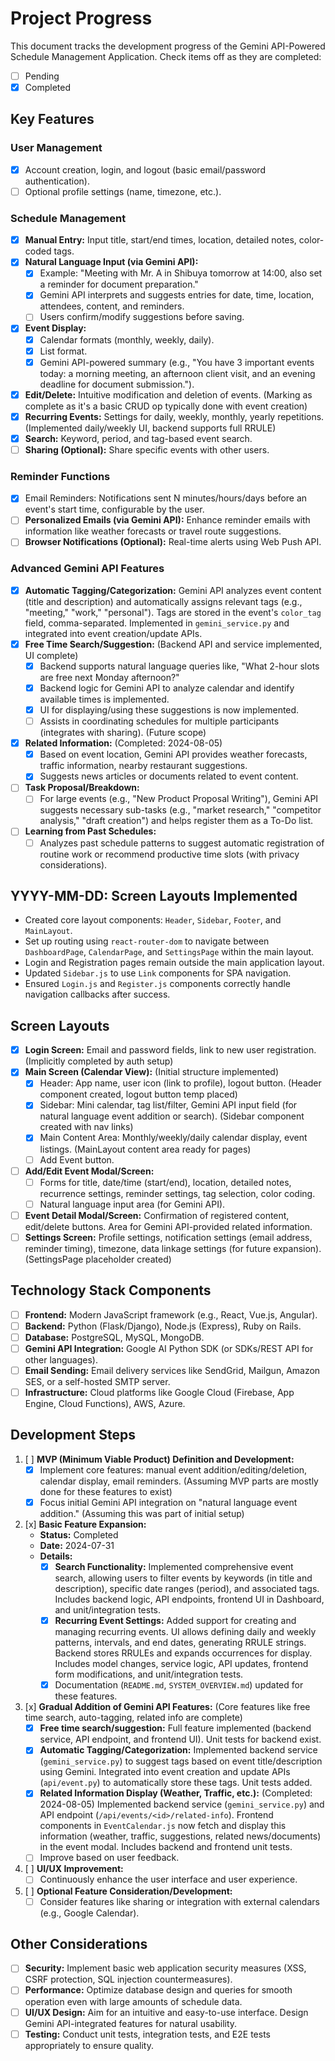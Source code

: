 # Project Progress

This document tracks the development progress of the Gemini API-Powered Schedule Management Application.
Check items off as they are completed:
- [ ] Pending
- [x] Completed

## Key Features

### User Management
- [x] Account creation, login, and logout (basic email/password authentication).
- [ ] Optional profile settings (name, timezone, etc.).

### Schedule Management
- [x] **Manual Entry:** Input title, start/end times, location, detailed notes, color-coded tags.
- [x] **Natural Language Input (via Gemini API):**
    - [x] Example: "Meeting with Mr. A in Shibuya tomorrow at 14:00, also set a reminder for document preparation."
    - [x] Gemini API interprets and suggests entries for date, time, location, attendees, content, and reminders.
    - [ ] Users confirm/modify suggestions before saving.
- [x] **Event Display:**
    - [x] Calendar formats (monthly, weekly, daily).
    - [x] List format.
    - [x] Gemini API-powered summary (e.g., "You have 3 important events today: a morning meeting, an afternoon client visit, and an evening deadline for document submission.").
- [x] **Edit/Delete:** Intuitive modification and deletion of events. (Marking as complete as it's a basic CRUD op typically done with event creation)
- [x] **Recurring Events:** Settings for daily, weekly, monthly, yearly repetitions. (Implemented daily/weekly UI, backend supports full RRULE)
- [x] **Search:** Keyword, period, and tag-based event search.
- [ ] **Sharing (Optional):** Share specific events with other users.
### Reminder Functions
- [x] Email Reminders: Notifications sent N minutes/hours/days before an event\'s start time, configurable by the user.
- [ ] **Personalized Emails (via Gemini API):** Enhance reminder emails with information like weather forecasts or travel route suggestions.
- [ ] **Browser Notifications (Optional):** Real-time alerts using Web Push API.

### Advanced Gemini API Features
- [x] **Automatic Tagging/Categorization:** Gemini API analyzes event content (title and description) and automatically assigns relevant tags (e.g., "meeting," "work," "personal"). Tags are stored in the event's `color_tag` field, comma-separated. Implemented in `gemini_service.py` and integrated into event creation/update APIs.
- [x] **Free Time Search/Suggestion:** (Backend API and service implemented, UI complete)
    - [x] Backend supports natural language queries like, "What 2-hour slots are free next Monday afternoon?"
    *   [x] Backend logic for Gemini API to analyze calendar and identify available times is implemented.
    - [x] UI for displaying/using these suggestions is now implemented.
    - [ ] Assists in coordinating schedules for multiple participants (integrates with sharing). (Future scope)
- [x] **Related Information:** (Completed: 2024-08-05)
    - [x] Based on event location, Gemini API provides weather forecasts, traffic information, nearby restaurant suggestions.
    - [x] Suggests news articles or documents related to event content.
- [ ] **Task Proposal/Breakdown:**
    - [ ] For large events (e.g., "New Product Proposal Writing"), Gemini API suggests necessary sub-tasks (e.g., "market research," "competitor analysis," "draft creation") and helps register them as a To-Do list.
- [ ] **Learning from Past Schedules:**
    - [ ] Analyzes past schedule patterns to suggest automatic registration of routine work or recommend productive time slots (with privacy considerations).

## YYYY-MM-DD: Screen Layouts Implemented
- Created core layout components: `Header`, `Sidebar`, `Footer`, and `MainLayout`.
- Set up routing using `react-router-dom` to navigate between `DashboardPage`, `CalendarPage`, and `SettingsPage` within the main layout.
- Login and Registration pages remain outside the main application layout.
- Updated `Sidebar.js` to use `Link` components for SPA navigation.
- Ensured `Login.js` and `Register.js` components correctly handle navigation callbacks after success.

## Screen Layouts

- [x] **Login Screen:** Email and password fields, link to new user registration. (Implicitly completed by auth setup)
- [x] **Main Screen (Calendar View):** (Initial structure implemented)
    - [x] Header: App name, user icon (link to profile), logout button. (Header component created, logout button temp placed)
    - [x] Sidebar: Mini calendar, tag list/filter, Gemini API input field (for natural language event addition or search). (Sidebar component created with nav links)
    - [x] Main Content Area: Monthly/weekly/daily calendar display, event listings. (MainLayout content area ready for pages)
    - [ ] Add Event button.
- [ ] **Add/Edit Event Modal/Screen:**
    - [ ] Forms for title, date/time (start/end), location, detailed notes, recurrence settings, reminder settings, tag selection, color coding.
    - [ ] Natural language input area (for Gemini API).
- [ ] **Event Detail Modal/Screen:** Confirmation of registered content, edit/delete buttons. Area for Gemini API-provided related information.
- [ ] **Settings Screen:** Profile settings, notification settings (email address, reminder timing), timezone, data linkage settings (for future expansion). (SettingsPage placeholder created)
## Technology Stack Components

- [ ] **Frontend:** Modern JavaScript framework (e.g., React, Vue.js, Angular).
- [ ] **Backend:** Python (Flask/Django), Node.js (Express), Ruby on Rails.
- [ ] **Database:** PostgreSQL, MySQL, MongoDB.
- [ ] **Gemini API Integration:** Google AI Python SDK (or SDKs/REST API for other languages).
- [ ] **Email Sending:** Email delivery services like SendGrid, Mailgun, Amazon SES, or a self-hosted SMTP server.
- [ ] **Infrastructure:** Cloud platforms like Google Cloud (Firebase, App Engine, Cloud Functions), AWS, Azure.
## Development Steps

1.  [ ] **MVP (Minimum Viable Product) Definition and Development:**
    *   [x] Implement core features: manual event addition/editing/deletion, calendar display, email reminders. (Assuming MVP parts are mostly done for these features to exist)
    *   [x] Focus initial Gemini API integration on "natural language event addition." (Assuming this was part of initial setup)
2.  [x] **Basic Feature Expansion:**
    *   **Status:** Completed
    *   **Date:** 2024-07-31
    *   **Details:**
        -   [x] **Search Functionality:** Implemented comprehensive event search, allowing users to filter events by keywords (in title and description), specific date ranges (period), and associated tags. Includes backend logic, API endpoints, frontend UI in Dashboard, and unit/integration tests.
        -   [x] **Recurring Event Settings:** Added support for creating and managing recurring events. UI allows defining daily and weekly patterns, intervals, and end dates, generating RRULE strings. Backend stores RRULEs and expands occurrences for display. Includes model changes, service logic, API updates, frontend form modifications, and unit/integration tests.
        -   [x] Documentation (`README.md`, `SYSTEM_OVERVIEW.md`) updated for these features.
3.  [x] **Gradual Addition of Gemini API Features:** (Core features like free time search, auto-tagging, related info are complete)
    *   [x] **Free time search/suggestion:** Full feature implemented (backend service, API endpoint, and frontend UI). Unit tests for backend exist.
    *   [x] **Automatic Tagging/Categorization:** Implemented backend service (`gemini_service.py`) to suggest tags based on event title/description using Gemini. Integrated into event creation and update APIs (`api/event.py`) to automatically store these tags. Unit tests added.
    *   [x] **Related Information Display (Weather, Traffic, etc.):** (Completed: 2024-08-05) Implemented backend service (`gemini_service.py`) and API endpoint (`/api/events/<id>/related-info`). Frontend components in `EventCalendar.js` now fetch and display this information (weather, traffic, suggestions, related news/documents) in the event modal. Includes backend and frontend unit tests.
    *   [ ] Improve based on user feedback.
4.  [ ] **UI/UX Improvement:**
    *   [ ] Continuously enhance the user interface and user experience.
5.  [ ] **Optional Feature Consideration/Development:**
    *   [ ] Consider features like sharing or integration with external calendars (e.g., Google Calendar).
## Other Considerations

- [ ] **Security:** Implement basic web application security measures (XSS, CSRF protection, SQL injection countermeasures).
- [ ] **Performance:** Optimize database design and queries for smooth operation even with large amounts of schedule data.
- [ ] **UI/UX Design:** Aim for an intuitive and easy-to-use interface. Design Gemini API-integrated features for natural usability.
- [ ] **Testing:** Conduct unit tests, integration tests, and E2E tests appropriately to ensure quality.
